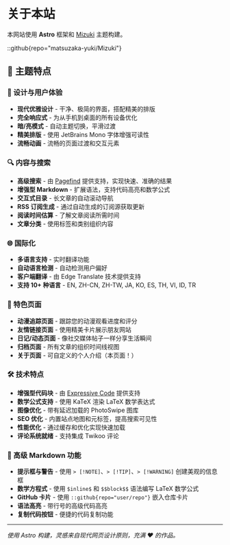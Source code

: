 # 关于本站

本网站使用 **Astro** 框架和 [Mizuki](https://github.com/matsuzaka-yuki/mizuki) 主题构建。

::github{repo="matsuzaka-yuki/Mizuki"}

## 🌟 主题特点

### 🎨 设计与用户体验
- **现代优雅设计** - 干净、极简的界面，搭配精美的排版
- **完全响应式** - 为从手机到桌面的所有设备优化
- **暗/亮模式** - 自动主题切换，平滑过渡
- **精美排版** - 使用 JetBrains Mono 字体增强可读性
- **流畅动画** - 流畅的页面过渡和交互元素

### 🔍 内容与搜索
- **高级搜索** - 由 [Pagefind](https://pagefind.app/) 提供支持，实现快速、准确的结果
- **增强型 Markdown** - 扩展语法，支持代码高亮和数学公式
- **交互式目录** - 长文章的自动滚动导航
- **RSS 订阅生成** - 通过自动生成的订阅源获取更新
- **阅读时间估算** - 了解文章阅读所需时间
- **文章分类** - 使用标签和类别组织内容

### 🌐 国际化
- **多语言支持** - 实时翻译功能
- **自动语言检测** - 自动检测用户偏好
- **客户端翻译** - 由 Edge Translate 技术提供支持
- **支持 10+ 种语言** - EN, ZH-CN, ZH-TW, JA, KO, ES, TH, VI, ID, TR

### 📱 特色页面
- **动漫追踪页面** - 跟踪您的动漫观看进度和评分
- **友情链接页面** - 使用精美卡片展示朋友网站
- **日记/动态页面** - 像社交媒体帖子一样分享生活瞬间
- **归档页面** - 所有文章的组织时间线视图
- **关于页面** - 可自定义的个人介绍（本页面！）

### 🛠 技术特点
- **增强型代码块** - 由 [Expressive Code](https://expressive-code.com/) 提供支持
- **数学公式支持** - 使用 KaTeX 渲染 LaTeX 数学表达式
- **图像优化** - 带有延迟加载的 PhotoSwipe 图库
- **SEO 优化** - 内置站点地图和元标签，提高搜索可见性
- **性能优化** - 通过缓存和优化实现快速加载
- **评论系统就绪** - 支持集成 Twikoo 评论

### 🎯 高级 Markdown 功能
- **提示框与警告** - 使用 `> [!NOTE]`、`> [!TIP]`、`> [!WARNING]` 创建美观的信息框
- **数学方程式** - 使用 `$inline$` 和 `$$block$$` 语法编写 LaTeX 数学公式
- **GitHub 卡片** - 使用 `::github{repo="user/repo"}` 嵌入仓库卡片
- **语法高亮** - 带行号的高级代码高亮
- **复制代码按钮** - 便捷的代码复制功能

---

*使用 Astro 构建，灵感来自现代网页设计原则，充满 ❤️ 的作品。*
